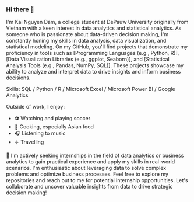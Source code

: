 ### Hi there 👋

I'm Kai Nguyen Dam, a college student at DePauw University originally from Vietnam with a keen interest in data analytics and statistical analytics. As someone who is passionate about data-driven decision making, I'm constantly honing my skills in data analysis, data visualization, and statistical modeling. On my GitHub, you'll find projects that demonstrate my proficiency in tools such as [Programming Languages (e.g., Python, R)], [Data Visualization Libraries (e.g., ggplot, Seaborn)], and [Statistical Analysis Tools (e.g., Pandas, NumPy, SQL)]. These projects showcase my ability to analyze and interpret data to drive insights and inform business decisions. 

Skills: SQL / Python / R / Microsoft Excel / Microsoft Power BI / Google Analytics



Outside of work, I enjoy:
- ⚽️ Watching and playing soccer
- 🍜 Cooking, especially Asian food
- 🎧 Listening to music
- ✈️ Travelling




 I'm actively seeking internships in the field of data analytics or business analytics to gain practical experience and apply my skills in real-world scenarios. I'm enthusiastic about leveraging data to solve complex problems and optimize business processes. Feel free to explore my repositories and reach out to me for potential internship opportunities. Let's collaborate and uncover valuable insights from data to drive strategic decision making!
